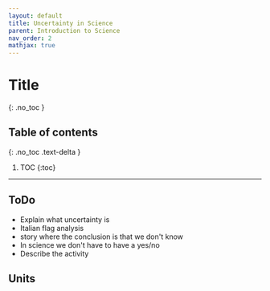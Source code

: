 ```yaml
---
layout: default
title: Uncertainty in Science
parent: Introduction to Science
nav_order: 2
mathjax: true
---
```


# Title
{: .no_toc }

<!-- table of contents for the page -->
## Table of contents
{: .no_toc .text-delta }

1. TOC
{:toc}

---

## ToDo
  * Explain what uncertainty is
  * Italian flag analysis
  * story where the conclusion is that we don't know
  * In science we don't have to have a yes/no
  * Describe the activity

## Units
